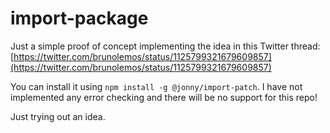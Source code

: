 # import-package

Just a simple proof of concept implementing the idea in this Twitter thread: [https://twitter.com/brunolemos/status/1125799321679609857](https://twitter.com/brunolemos/status/1125799321679609857)


You can install it using `npm install -g @jonny/import-patch`.
I have not implemented any error checking and there will be no support for this repo!

Just trying out an idea.


